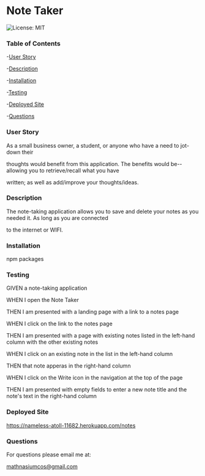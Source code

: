 # Note Taker

![License: MIT](https://img.shields.io/badge/License-MIT-yellow.svg)

### Table of Contents

-[User Story](https://github.com/gilorcilla/note-taker#user-story)

-[Description](https://github.com/gilorcilla/note-taker#description)

-[Installation](https://github.com/gilorcilla/note-taker#installation)

-[Testing](https://github.com/gilorcilla/note-taker#testing)

-[Deployed Site](https://github.com/gilorcilla/note-taker#deployed-site)

-[Questions](https://github.com/gilorcilla/note-taker#questions)

### User Story

As a small business owner, a student, or anyone who have a need to jot-down their

thoughts would benefit from this application. The benefits would be--allowing you to retrieve/recall what you have

written; as well as add/improve your thoughts/ideas.

### Description

The note-taking application allows you to save and delete your notes as you needed it. As long as you are connected

to the internet or WIFI.

### Installation

npm packages

### Testing

GIVEN a note-taking application

WHEN I open the Note Taker

THEN I am presented with a landing page with a link to a notes page

WHEN I click on the link to the notes page

THEN I am presented with a page with existing notes listed in the left-hand column with the other existing notes

WHEN I click on an existing note in the list in the left-hand column

THEN that note apperas in the right-hand column

WHEN I click on the Write icon in the navigation at the top of the page

THEN I am presented with empty fields to enter a new note title and the note's text in the right-hand column

### Deployed Site

https://nameless-atoll-11682.herokuapp.com/notes

### Questions

For questions please email me at:

mathnasiumcos@gmail.com
